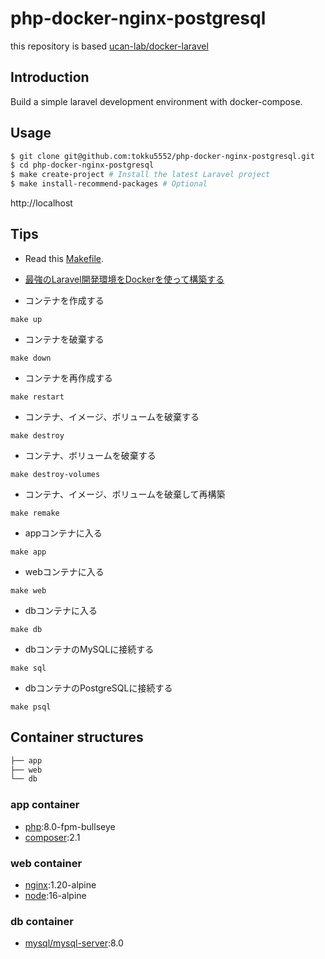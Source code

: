# php-docker-nginx-postgresql

this repository is based [ucan-lab/docker-laravel](https://github.com/ucan-lab/docker-laravel)
<!-- ![License](https://img.shields.io/github/license/ucan-lab/docker-laravel?color=f05340)
![Stars](https://img.shields.io/github/stars/ucan-lab/docker-laravel?color=f05340)
![Issues](https://img.shields.io/github/issues/ucan-lab/docker-laravel?color=f05340)
![Forks](https://img.shields.io/github/forks/ucan-lab/docker-laravel?color=f05340) -->

## Introduction

Build a simple laravel development environment with docker-compose.

## Usage

```bash
$ git clone git@github.com:tokku5552/php-docker-nginx-postgresql.git
$ cd php-docker-nginx-postgresql
$ make create-project # Install the latest Laravel project
$ make install-recommend-packages # Optional
```

http://localhost

## Tips

- Read this [Makefile](https://github.com/tokku5552/php-docker-nginx-postgresql/blob/main/Makefile).
- [最強のLaravel開発環境をDockerを使って構築する](https://qiita.com/ucan-lab/items/5fc1281cd8076c8ac9f4#%E5%9F%BA%E6%9C%AC)

- コンテナを作成する
```
make up
``` 

- コンテナを破棄する
```
make down
```

- コンテナを再作成する
```
make restart
```

- コンテナ、イメージ、ボリュームを破棄する
```
make destroy
```

- コンテナ、ボリュームを破棄する
```
make destroy-volumes
```

- コンテナ、イメージ、ボリュームを破棄して再構築
```
make remake
```

- appコンテナに入る
```
make app
```

- webコンテナに入る
```
make web
```

- dbコンテナに入る
```
make db
```

- dbコンテナのMySQLに接続する
```
make sql
```

- dbコンテナのPostgreSQLに接続する
```
make psql
```

## Container structures

```bash
├── app
├── web
└── db
```

### app container

- [php](https://hub.docker.com/_/php):8.0-fpm-bullseye
- [composer](https://hub.docker.com/_/composer):2.1

### web container

- [nginx](https://hub.docker.com/_/nginx):1.20-alpine
- [node](https://hub.docker.com/_/node):16-alpine

### db container

- [mysql/mysql-server](https://hub.docker.com/r/mysql/mysql-server):8.0
